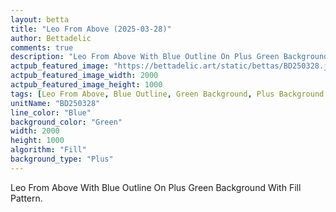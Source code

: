 ```yaml
---
layout: betta
title: "Leo From Above (2025-03-28)"
author: Bettadelic
comments: true
description: "Leo From Above With Blue Outline On Plus Green Background With Fill Pattern."
actpub_featured_image: "https://bettadelic.art/static/bettas/BD250328.jpg"
actpub_featured_image_width: 2000
actpub_featured_image_height: 1000
tags: [Leo From Above, Blue Outline, Green Background, Plus Background Pattern, Fill Pattern, March 2025]
unitName: "BD250328"
line_color: "Blue"
background_color: "Green"
width: 2000
height: 1000
algorithm: "Fill"
background_type: "Plus"
---
```


Leo From Above With Blue Outline On Plus Green Background With Fill Pattern.
